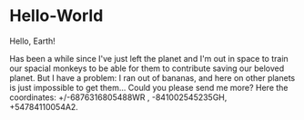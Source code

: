 # Hello-World

Hello, Earth!

Has been a while since I've just left the planet and I'm out in space to train our spacial monkeys to be able for them to contribute saving our beloved planet.
But I have a problem: I ran out of bananas, and here on other planets is just impossible to get them...
Could you please send me more? Here the coordinates: +/-6876316805488WR , -841002545235GH, +54784110054A2.
